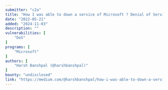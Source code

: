 ```yaml
---
submitter: "c2a"
title: "How I was able to down a service of Microsoft ? Denial of Service (DOS) Attack on Microsoft."
date: "2022-05-21"
added: "2024-11-03"
description: ""
vulnerabilities: [
    "DoS"
]
programs: [
    "Microsoft"
]
authors: [
    "Harsh Banshpal (@harshbanshpal)"
]
bounty: "undisclosed"
link: "https://medium.com/@harshbanshpal/how-i-was-able-to-down-a-service-of-microsoft-denial-of-service-dos-attack-on-microsoft-ec9d599ab3f8"
---
```




